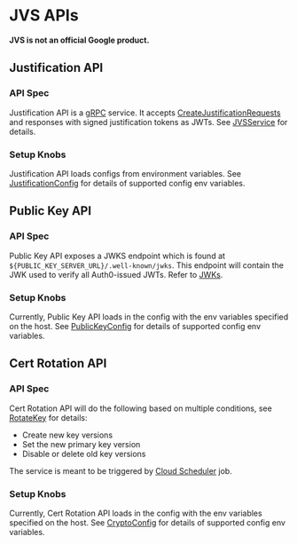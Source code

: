# JVS APIs

**JVS is not an official Google product.**

## Justification API

### API Spec

Justification API is a [gRPC](https://grpc.io/) service. It accepts
[CreateJustificationRequests](https://github.com/abcxyz/jvs/blob/main/protos/v0/jvs_request.proto#L23-L28)
and responses with signed justification tokens as JWTs. See
[JVSService](https://github.com/abcxyz/jvs/blame/e718d4664467b880991b8e2a400070c2aa93a0b9/blob/main/protos/v0/jvs_service.proto)
for details.

### Setup Knobs

Justification API loads configs from environment variables. See
[JustificationConfig](https://github.com/abcxyz/jvs/blob/main/pkg/config/justification_config.go#L32-L49)
for details of supported config env variables.

## Public Key API

### API Spec

Public Key API exposes a JWKS endpoint which is found at
`${PUBLIC_KEY_SERVER_URL}/.well-known/jwks`. This endpoint will contain the JWK
used to verify all Auth0-issued JWTs. Refer to
[JWKs](https://auth0.com/docs/secure/tokens/json-web-tokens/json-web-key-sets).

### Setup Knobs

Currently, Public Key API loads in the config with the env variables specified
on the host. See
[PublicKeyConfig](https://github.com/abcxyz/jvs/blob/main/pkg/config/public_key_config.go#L26-L35)
for details of supported config env variables.

## Cert Rotation API

### API Spec

Cert Rotation API will do the following based on multiple conditions, 
see [RotateKey](https://github.com/abcxyz/jvs/blob/main/pkg/jvscrypto/rotation_handler.go#L42-L80) for details:
* Create new key versions
* Set the new primary key version
* Disable or delete old key versions

The service is meant to be triggered by [Cloud Scheduler](https://cloud.google.com/scheduler) job.

### Setup Knobs

Currently, Cert Rotation API loads in the config with the env variables
specified on the host. See
[CryptoConfig](https://github.com/abcxyz/jvs/blob/main/pkg/config/crypto_config.go#L31-L51)
for details of supported config env variables.
